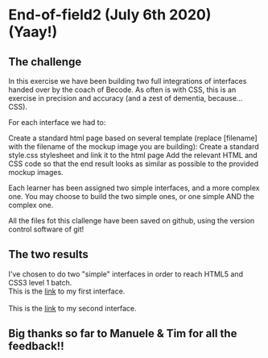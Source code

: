 # End-of-field2 (July 6th 2020) (Yaay!)

## The challenge

In this exercise we have been building two full integrations of interfaces handed over by the coach of Becode.
As often is with CSS, this is an exercise in precision and accuracy (and a zest of dementia, because... CSS).

For each interface we had to:

Create a standard html page based on several template (replace [filename] with the filename of the mockup image you are building):
Create a standard style.css stylesheet and link it to the html page
Add the relevant HTML and CSS code so that the end result looks as similar as possible to the provided mockup images.

Each learner has been assigned two simple interfaces, and a more complex one. You may choose to build the two simple ones, or one simple AND the complex one.

All the files fot this clallenge have been saved on github, using the version control software of git! 

## The two results

I've chosen to do two "simple" interfaces in order to reach HTML5 and CSS3 level 1 batch. 
<br>This is the [link](https://pensive-brattain-7170a2.netlify.app/) to my first interface.<br>
<br>This is the [link](https://epic-austin-3a30a1.netlify.app/) to my second interface.<br>

## Big thanks so far to Manuele & Tim for all the feedback!! 
